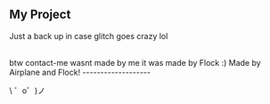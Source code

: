 My Project
------------

Just a back up in case glitch goes crazy lol

<br>
btw contact-me wasnt made by me it was made by Flock :)
Made by Airplane and Flock!
-------------------

\ ゜o゜)ノ
